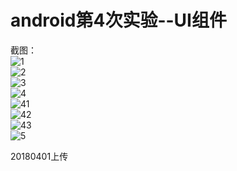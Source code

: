 android第4次实验--UI组件
=====  
截图：  
![1](https://github.com/mozhilei/android/tree/master/lab4_UIzujian/screenshot/1.gif)  
![2](https://github.com/mozhilei/android/tree/master/lab4_UIzujian/screenshot/2.gif)  
![3](https://github.com/mozhilei/android/tree/master/lab4_UIzujian/screenshot/3.gif)  
![4](https://github.com/mozhilei/android/tree/master/lab4_UIzujian/screenshot/4.gif)  
![41](https://github.com/mozhilei/android/tree/master/lab4_UIzujian/screenshot/41.gif)  
![42](https://github.com/mozhilei/android/tree/master/lab4_UIzujian/screenshot/42.gif)  
![43](https://github.com/mozhilei/android/tree/master/lab4_UIzujian/screenshot/43.gif)  
![5](https://github.com/mozhilei/android/tree/master/lab4_UIzujian/screenshot/5.gif)  

20180401上传  
